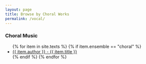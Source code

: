 ```yaml
---
layout: page
title: Browse by Choral Works
permalink: /vocal/
---
```


<div class="toc">
    
<h3>Choral Music</h3>
    <ul class="texts">
    {% for item in site.texts %}
      {% if item.ensemble == "choral" %}
          <li class="text-author.text-title">
          <a href="{{ site.baseurl }}{{ item.url }}">
        {{ item.author }} -
         {{ item.title }}
              </a>
    </li>
      {% endif %}
    {% endfor %}
  </ul>
    
</div>
